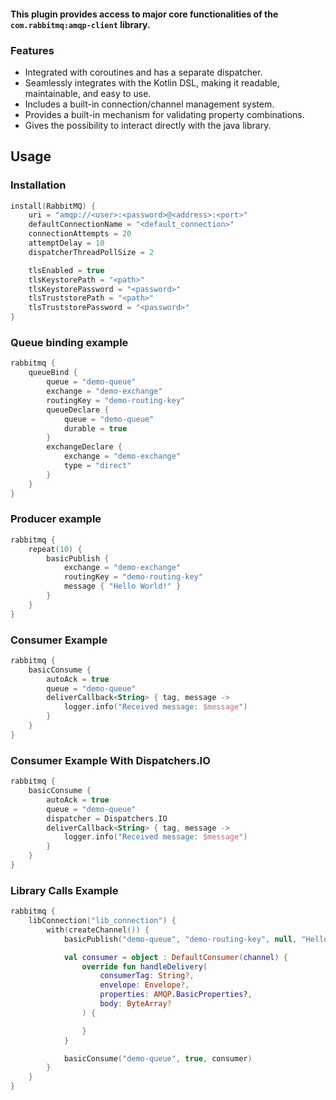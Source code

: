 
#### This plugin provides access to major core functionalities of the `com.rabbitmq:amqp-client` library.

### Features

- Integrated with coroutines and has a separate dispatcher.
- Seamlessly integrates with the Kotlin DSL, making it readable, maintainable, and easy to use.
- Includes a built-in connection/channel management system.
- Provides a built-in mechanism for validating property combinations.
- Gives the possibility to interact directly with the java library.


## Usage

### Installation
```kotlin
install(RabbitMQ) {
    uri = "amqp://<user>:<password>@<address>:<port>"
    defaultConnectionName = "<default_connection>"
    connectionAttempts = 20
    attemptDelay = 10
    dispatcherThreadPollSize = 2

    tlsEnabled = true
    tlsKeystorePath = "<path>"
    tlsKeystorePassword = "<password>"
    tlsTruststorePath = "<path>"
    tlsTruststorePassword = "<password>"
}
```

### Queue binding example
```kotlin
rabbitmq {
    queueBind {
        queue = "demo-queue"
        exchange = "demo-exchange"
        routingKey = "demo-routing-key"
        queueDeclare {
            queue = "demo-queue"
            durable = true
        }
        exchangeDeclare {
            exchange = "demo-exchange"
            type = "direct"
        }
    }
}
```

### Producer example
```kotlin
rabbitmq {
    repeat(10) {
        basicPublish {
            exchange = "demo-exchange"
            routingKey = "demo-routing-key"
            message { "Hello World!" }
        }
    }
}
```

### Consumer Example
```kotlin
rabbitmq {
    basicConsume {
        autoAck = true
        queue = "demo-queue"
        deliverCallback<String> { tag, message ->
            logger.info("Received message: $message")
        }
    }
}
```

### Consumer Example With Dispatchers.IO
```kotlin
rabbitmq {
    basicConsume {
        autoAck = true
        queue = "demo-queue"
        dispatcher = Dispatchers.IO
        deliverCallback<String> { tag, message ->
            logger.info("Received message: $message")
        }
    }
}
```

### Library Calls Example
```kotlin
rabbitmq {
    libConnection("lib_connection") {
        with(createChannel()) {
            basicPublish("demo-queue", "demo-routing-key", null, "Hello!".toByteArray())

            val consumer = object : DefaultConsumer(channel) {
                override fun handleDelivery(
                    consumerTag: String?,
                    envelope: Envelope?,
                    properties: AMQP.BasicProperties?,
                    body: ByteArray?
                ) {

                }
            }

            basicConsume("demo-queue", true, consumer)
        }
    }
}
```